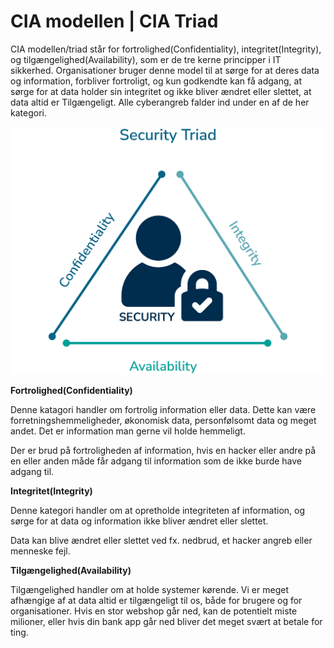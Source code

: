 # CIA modellen | CIA Triad

CIA modellen/triad står for fortrolighed(Confidentiality), integritet(Integrity), og tilgængelighed(Availability), som er de tre kerne principper i IT sikkerhed. Organisationer bruger denne model til at sørge for at deres data og information, forbliver fortroligt, og kun godkendte kan få adgang, at sørge for at data holder sin integritet og ikke bliver ændret eller slettet, at data altid er Tilgængeligt.
Alle cyberangreb falder ind under en af de her kategori. 

![alt text](image.png)

**Fortrolighed(Confidentiality)**

Denne katagori handler om fortrolig information eller data. Dette kan være forretningshemmeligheder, økonomisk data, personfølsomt data og meget andet. Det er information man gerne vil holde hemmeligt.

Der er brud på fortroligheden af information, hvis en hacker eller andre på en eller anden måde får adgang til information som de ikke burde have adgang til.

**Integritet(Integrity)**

Denne kategori handler om at opretholde integriteten af information, og sørge for at data og information ikke bliver ændret eller slettet. 

Data kan blive ændret eller slettet ved fx. nedbrud, et hacker angreb eller menneske fejl.


**Tilgængelighed(Availability)**

Tilgængelighed handler om at holde systemer kørende. Vi er meget afhængige af at data altid er tilgængeligt til os, både for brugere og for organisationer. Hvis en stor webshop går ned, kan de potentielt miste milioner, eller hvis din bank app går ned bliver det meget svært at betale for ting.